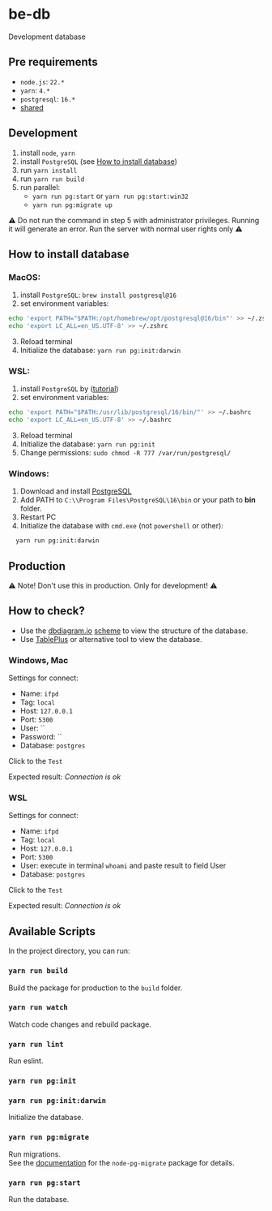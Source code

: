# be-db

Development database

## Pre requirements

- `node.js`: `22.*`
- `yarn`: `4.*`
- `postgresql`: `16.*`
- [shared](../shared/README.md)

## Development

1. install `node`, `yarn`
2. install `PostgreSQL` (see [How to install database](#how-to-install-database))
3. run `yarn install`
4. run `yarn run build`
5. run parallel:
   - `yarn run pg:start` or `yarn run pg:start:win32`
   - `yarn run pg:migrate up`

⚠️ Do not run the command in step 5 with administrator privileges.
Running it will generate an error.
Run the server with normal user rights only ⚠️

## How to install database

### MacOS:

1. install `PostgreSQL`: `brew install postgresql@16`
2. set environment variables:

```sh
echo 'export PATH="$PATH:/opt/homebrew/opt/postgresql@16/bin"' >> ~/.zshrc
echo 'export LC_ALL=en_US.UTF-8' >> ~/.zshrc
```

3. Reload terminal
4. Initialize the database: `yarn run pg:init:darwin`

### WSL:

1. install `PostgreSQL` by ([tutorial](https://www.cybertec-postgresql.com/en/postgresql-on-wsl2-for-windows-install-and-setup/#highlighter_741240))
2. set environment variables:

```sh
echo 'export PATH="$PATH:/usr/lib/postgresql/16/bin/"' >> ~/.bashrc
echo 'export LC_ALL=en_US.UTF-8' >> ~/.bashrc
```

3. Reload terminal
4. Initialize the database: `yarn run pg:init`
5. Change permissions: `sudo chmod -R 777 /var/run/postgresql/`

### Windows:

1. Download and install [PostgreSQL](https://www.postgresql.org/download/windows/)
2. Add PATH to `C:\\Program Files\PostgreSQL\16\bin` or your path to **bin** folder.
3. Restart PC
4. Initialize the database with `cmd.exe` (not `powershell` or other):

```cmd
  yarn run pg:init:darwin
```

## Production

⚠️ Note! Don't use this in production. Only for development! ⚠️

## How to check?

- Use the [dbdiagram.io](https://dbdiagram.io/) [scheme](./postgres.dbml) to view the structure of the database.
- Use [TablePlus](https://tableplus.com/) or alternative tool to view the database.

### Windows, Mac

Settings for connect:

- Name: `ifpd`
- Tag: `local`
- Host: `127.0.0.1`
- Port: `5300`
- User: ``
- Password: ``
- Database: `postgres`

Click to the `Test`

Expected result: _Connection is ok_

### WSL

Settings for connect:

- Name: `ifpd`
- Tag: `local`
- Host: `127.0.0.1`
- Port: `5300`
- User: execute in terminal `whoami` and paste result to field User
- Database: `postgres`

Click to the `Test`

Expected result: _Connection is ok_

## Available Scripts

In the project directory, you can run:

### `yarn run build`

Build the package for production to the `build` folder.

### `yarn run watch`

Watch code changes and rebuild package.

### `yarn run lint`

Run eslint.

### `yarn run pg:init`

### `yarn run pg:init:darwin`

Initialize the database.

### `yarn run pg:migrate`

Run migrations.\
See the [documentation](https://www.npmjs.com/package/node-pg-migrate) for the `node-pg-migrate` package for details.

### `yarn run pg:start`

Run the database.
